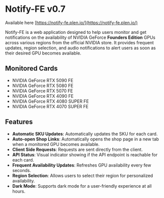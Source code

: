 # Notify-FE v0.7

Available here [https://notify-fe.plen.io/](https://notify-fe.plen.io/)

Notify-FE is a web application designed to help users monitor and get notifications on the availability of NVIDIA GeForce **Founders Edition** GPUs across various regions from the official NVIDIA store. It provides frequent updates, region selection, and audio notifications to alert users as soon as their desired GPU becomes available.

## Monitored Cards

- NVIDIA GeForce RTX 5090 FE
- NVIDIA GeForce RTX 5080 FE
- NVIDIA GeForce RTX 5070 FE
- NVIDIA GeForce RTX 4090 FE
- NVIDIA GeForce RTX 4080 SUPER FE
- NVIDIA GeForce RTX 4070 SUPER FE

## Features

- **Automatic SKU Updates**: Automatically updates the SKU for each card.
- **Auto-open Shop Links**: Automatically opens the shop page in a new tab when a monitored GPU becomes available.
- **Client Side Requests**: Requests are sent directly from the client.
- **API Status**: Visual indicator showing if the API endpoint is reachable for each card.
- **Frequent Availability Updates**: Refreshes GPU availability every few seconds.
- **Region Selection**: Allows users to select their region for personalized availability.
- **Dark Mode**: Supports dark mode for a user-friendly experience at all hours.
